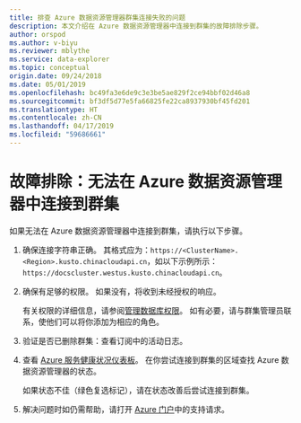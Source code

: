 ```yaml
---
title: 排查 Azure 数据资源管理器群集连接失败的问题
description: 本文介绍在 Azure 数据资源管理器中连接到群集的故障排除步骤。
author: orspod
ms.author: v-biyu
ms.reviewer: mblythe
ms.service: data-explorer
ms.topic: conceptual
origin.date: 09/24/2018
ms.date: 05/01/2019
ms.openlocfilehash: bc49fa3e6de9c3e3be5ae829f2ce94bbf02d46a8
ms.sourcegitcommit: bf3df5d77e5fa66825fe22ca8937930bf45fd201
ms.translationtype: HT
ms.contentlocale: zh-CN
ms.lasthandoff: 04/17/2019
ms.locfileid: "59686661"
---
```

# <a name="troubleshoot-failure-to-connect-to-a-cluster-in-azure-data-explorer"></a>故障排除：无法在 Azure 数据资源管理器中连接到群集

如果无法在 Azure 数据资源管理器中连接到群集，请执行以下步骤。

1. 确保连接字符串正确。 其格式应为：`https://<ClusterName>.<Region>.kusto.chinacloudapi.cn`，如以下示例所示：`https://docscluster.westus.kusto.chinacloudapi.cn`。

1. 确保有足够的权限。 如果没有，将收到未经授权的响应。

    有关权限的详细信息，请参阅[管理数据库权限](manage-database-permissions.md)。 如有必要，请与群集管理员联系，使他们可以将你添加为相应的角色。

1. 验证是否已删除群集：查看订阅中的活动日志。

1. 查看 [Azure 服务健康状况仪表板](https://www.azure.cn/zh-cn/home/features/products-by-region)。 在你尝试连接到群集的区域查找 Azure 数据资源管理器的状态。

    如果状态不佳（绿色复选标记），请在状态改善后尝试连接到群集。

1. 解决问题时如仍需帮助，请打开 [Azure 门户](https://portal.azure.cn/#blade/Microsoft_Azure_Support/HelpAndSupportBlade/overview)中的支持请求。